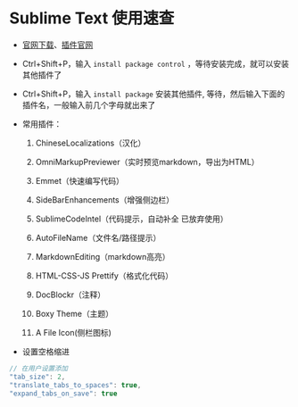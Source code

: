 # Sublime Text 使用速查

 - [官网下载](http://www.sublimetext.com/3)、[插件官网](https://packagecontrol.io/)
 
 - Ctrl+Shift+P，输入 `install package control` ，等待安装完成，就可以安装其他插件了

 - Ctrl+Shift+P，输入 `install package` 安装其他插件, 等待，然后输入下面的插件名，一般输入前几个字母就出来了


 - 常用插件：

    1.  ChineseLocalizations（汉化） 
    
    2.  OmniMarkupPreviewer（实时预览markdown，导出为HTML）

    3.  Emmet（快速编写代码）

    4.  SideBarEnhancements（增强侧边栏）

    5.  SublimeCodeIntel（代码提示，自动补全 已放弃使用）

    6.  AutoFileName（文件名/路径提示）

    7.  MarkdownEditing（markdown高亮） 

    8.  HTML-CSS-JS Prettify（格式化代码）

    9.  DocBlockr（注释）
    
    10. Boxy Theme（主题）
    
    11. A File Icon(侧栏图标)

    
 - 设置空格缩进
``` js
// 在用户设置添加
"tab_size": 2,
"translate_tabs_to_spaces": true,
"expand_tabs_on_save": true
```
 
 

